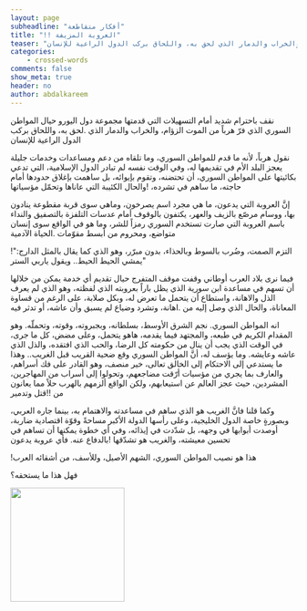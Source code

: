 ```yaml
---
layout: page
subheadline: "أفكار متقاطعة"
title: "!! العروبة المزيفة"
teaser: "نقف باحترام شديد أمام التسهيلات التي قدمتها مجموعة دول اليورو حيال المواطن السوري الذي فرّ هرباً من الموت الزؤام، والخراب والدمار الذي لحق به، واللحاق بركب الدول الراعية للإنسان"
categories:
    - crossed-words
comments: false
show_meta: true
header: no
author: abdalkareem
---
```



نقف باحترام شديد أمام التسهيلات التي قدمتها مجموعة دول اليورو حيال المواطن السوري الذي فرّ هرباً من الموت الزؤام، والخراب والدمار الذي .لحق به، واللحاق بركب الدول الراعية للإنسان

نقول هرباً، لأنه ما قدم للمواطن السوري، وما تلقاه من دعم ومساعدات وخدمات جليلة يعجز البلد الأم في تقديمها له، وفي الوقت نفسه لم تبادر الدول الإسلامية، التي تدعي بكائيتها على المواطن السوري، أن تحتضنه، وتقوم بإيوائه، بل ساهمت بإغلاق حدودها أمام حاجته، ما ساهم في تشرده، !والحال الكئيبة التي عاناها وتحمّل مؤسياتها

إنَّ العروبة التي يدعون، ما هي مجرد اسم يصرخون، وماهي سوى قربة مقطوعة ينادون بها، ووسام مرصّع بالزيف والعهر، يكتفون بالوقوف أمام عدسات التلفزة بالتصفيق والنداء باسم العروبة التي صارت تستخدم السوري رمزاً للشر، وما هو في الواقع سوى إنسان متواضع، ومحروم من أبسط مقوّمات .الحياة الآدمية

!"التزم الصمت، وضُرب بالسوط وبالحذاء، بدون مبرّر، وهو الذي كما يقال بالمثل الدارج: "يمشي الحيط الحيط.. ويقول ياربي الستر


فيما نرى بلاد العرب أوطاني وقفت موقف المتفرج حيال تقديم أي خدمة يمكن من خلالها أن تسهم في مساعدة ابن سورية الذي يظل باراً بعروبته الذي لفظته، وهو الذي لم يعرف الذل والاهانة، واستطاع أن يتحمل ما تعرض له، وبكل صلابة، على الرغم من قساوة المعاناة، والحال الذي وصل إليه من .اهانة، وتشرد وضياع  لم يسبق وأن عاشه، أو تدثر فيه

انه المواطن السوري. نجم الشرق الأوسط، بسلطانه، وبجبروته، وقوته، وتحملّه. وهو المقدام الكريم في طبعه، والمجتهد فيما يقدمه، هاهو يتحمل، وعلى مضض، كل ما جرى، في الوقت الذي يجب أن ينال من حكومته كل الرضا، والحب الذي افتقده، والذل الذي عاشه وعايشه. وما يؤسف له، أنَّ المواطن السوري وقع ضحية القريب قبل الغريب.. وهذا ما يستدعي إلى الاحتكام إلى الخالق تعالى، خير منصف، وهو القادر على فك أسراهم، والعارف بما يجري من مؤسيات أرّقت مضاجعهم، وتحولوا إلى أسراب من المهاجرين، المشردين، حيث عجز العالم عن استيعابهم، ولكن الواقع ألزمهم بالهرب حلاً مما يعانون من !!قتل وتدمير

وكما قلنا فانَّ الغريب هو الذي ساهم في مساعدته والاهتمام به، بينما جاره العربي، وبصورةٍ خاصة الدول الخليجية، وعلى رأسها الدولة الأكبر مساحةً وقوّة اقتصادية ضاربة، أوصدت أبوابها في وجهه، بل شدّدت في إيذائه، وفي أي خطوة يمكنها أن تساهم في تحسين معيشته، والغريب هو تشدّقها !بالدفاع عنه. فأي عروبة يدعون

!هذا هو نصيب المواطن السوري، الشهم الأصيل، وللأسف،  من أشقائه العرب

فهل هذا ما يستحقه؟



<img src="{{ site.url }}/images/abdalkareem-alblekh.jpg" alt="" style="width: 200px;"/>
